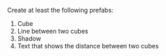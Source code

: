 Create at least the following prefabs:
1. Cube
2. Line between two cubes
3. Shadow
4. Text that shows the distance between two cubes
